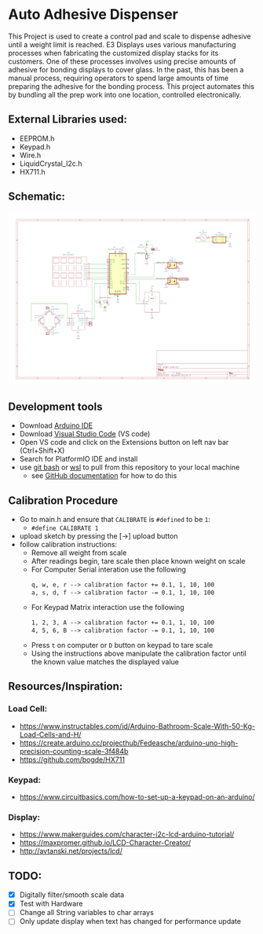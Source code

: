 # Auto Adhesive Dispenser

This Project is used to create a control pad and scale to dispense adhesive until a weight limit is reached. E3 Displays uses various manufacturing processes when fabricating the customized display stacks for its customers. One of these processes involves using precise amounts of adhesive for bonding displays to cover glass. In the past, this has been a manual process, requiring operators to spend large amounts of time preparing the adhesive for the bonding process. This project automates this by bundling all the prep work into one location, controlled electronically.

## External Libraries used:

- EEPROM.h
- Keypad.h
- Wire.h
- LiquidCrystal_I2c.h
- HX711.h

## Schematic:

![schematic](/docs/images/schematic.png)

## Development tools

- Download [Arduino IDE](https://www.arduino.cc/en/software)
- Download [Visual Studio Code](https://code.visualstudio.com/download) (VS code)
- Open VS code and click on the Extensions button on left nav bar (Ctrl+Shift+X)
- Search for PlatformIO IDE and install
- use [git bash](https://git-scm.com/downloads) or [wsl](https://docs.microsoft.com/en-us/windows/wsl/install-win10) to pull from this repository to your local machine
  - see [GitHub documentation](https://docs.github.com/en/free-pro-team@latest/github/creating-cloning-and-archiving-repositories/cloning-a-repository) for how to do this

## Calibration Procedure

- Go to main.h and ensure that `CALIBRATE` is `#defined` to be `1`:
  - `#define CALIBRATE 1`
- upload sketch by pressing the [->] upload button
- follow calibration instructions:
  - Remove all weight from scale
  - After readings begin, tare scale then place known weight on scale
  - For Computer Serial interation use the following
    ```
    q, w, e, r --> calibration factor += 0.1, 1, 10, 100
    a, s, d, f --> calibration factor -= 0.1, 1, 10, 100
    ```
  - For Keypad Matrix interaction use the following
    ```
    1, 2, 3, A --> calibration factor += 0.1, 1, 10, 100
    4, 5, 6, B --> calibration factor -= 0.1, 1, 10, 100
    ```
  - Press `t` on computer or `D` button on keypad to tare scale
  - Using the instructions above manipulate the calibration factor until the known value matches the displayed value

## Resources/Inspiration:

### Load Cell:

- https://www.instructables.com/id/Arduino-Bathroom-Scale-With-50-Kg-Load-Cells-and-H/
- https://create.arduino.cc/projecthub/Fedeasche/arduino-uno-high-precision-counting-scale-3f484b
- https://github.com/bogde/HX711

### Keypad:

- https://www.circuitbasics.com/how-to-set-up-a-keypad-on-an-arduino/

### Display:

- https://www.makerguides.com/character-i2c-lcd-arduino-tutorial/
- https://maxpromer.github.io/LCD-Character-Creator/
- http://avtanski.net/projects/lcd/

## TODO:

- [x] Digitally filter/smooth scale data
- [x] Test with Hardware
- [ ] Change all String variables to char arrays
- [ ] Only update display when text has changed for performance update
